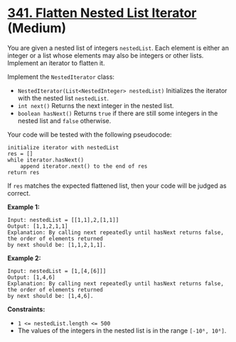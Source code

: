 # [341. Flatten Nested List Iterator][link] (Medium)

[link]: https://leetcode.com/problems/flatten-nested-list-iterator/

You are given a nested list of integers `nestedList`. Each element is either an integer or a list
whose elements may also be integers or other lists. Implement an iterator to flatten it.

Implement the `NestedIterator` class:

- `NestedIterator(List<NestedInteger> nestedList)` Initializes the iterator with the nested list
`nestedList`.
- `int next()` Returns the next integer in the nested list.
- `boolean hasNext()` Returns `true` if there are still some integers in the nested list and `false`
otherwise.

Your code will be tested with the following pseudocode:

```
initialize iterator with nestedList
res = []
while iterator.hasNext()
    append iterator.next() to the end of res
return res
```

If `res` matches the expected flattened list, then your code will be judged as correct.

**Example 1:**

```
Input: nestedList = [[1,1],2,[1,1]]
Output: [1,1,2,1,1]
Explanation: By calling next repeatedly until hasNext returns false, the order of elements returned
by next should be: [1,1,2,1,1].
```

**Example 2:**

```
Input: nestedList = [1,[4,[6]]]
Output: [1,4,6]
Explanation: By calling next repeatedly until hasNext returns false, the order of elements returned
by next should be: [1,4,6].
```

**Constraints:**

- `1 <= nestedList.length <= 500`
- The values of the integers in the nested list is in the range `[-10⁶, 10⁶]`.
